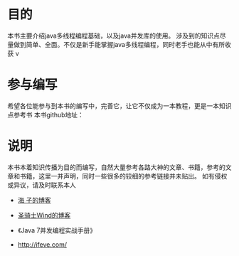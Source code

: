 # 目的
本书主要介绍java多线程编程基础，以及java并发库的使用。
涉及到的知识点尽量做到简单、全面。不仅是新手能掌握java多线程编程，同时老手也能从中有所收获 v



# 参与编写
希望各位能参与到本书的编写中，完善它，让它不仅成为一本教程，更是一本知识点参考书
本书github地址：


# 说明

本书本着知识传播为目的而编写，自然大量参考各路大神的文章、书籍，参考的文章和书籍，这里一并声明，同时一些很多的较细的参考链接并未贴出。
如有侵权或异议，请及时联系本人


* [海 子的博客](http://www.cnblogs.com/dolphin0520/p/3910667.html)

* [圣骑士Wind的博客 ](http://www.cnblogs.com/mengdd/archive/2013/02/16/2913628.html)

* 《Java 7并发编程实战手册》

* <http://ifeve.com/>



